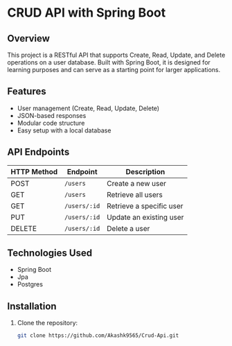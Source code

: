 # CRUD API with Spring Boot

## Overview
This project is a RESTful API that supports Create, Read, Update, and Delete operations on a user database. Built with Spring Boot, it is designed for learning purposes and can serve as a starting point for larger applications.

## Features
- User management (Create, Read, Update, Delete)
- JSON-based responses
- Modular code structure
- Easy setup with a local database

## API Endpoints
| HTTP Method | Endpoint        | Description                |
|-------------|-----------------|----------------------------|
| POST        | `/users`        | Create a new user          |
| GET         | `/users`        | Retrieve all users         |
| GET         | `/users/:id`    | Retrieve a specific user   |
| PUT         | `/users/:id`    | Update an existing user    |
| DELETE      | `/users/:id`    | Delete a user              |

## Technologies Used
- Spring Boot
- Jpa
- Postgres

## Installation
1. Clone the repository:
   ```bash
   git clone https://github.com/Akashk9565/Crud-Api.git

